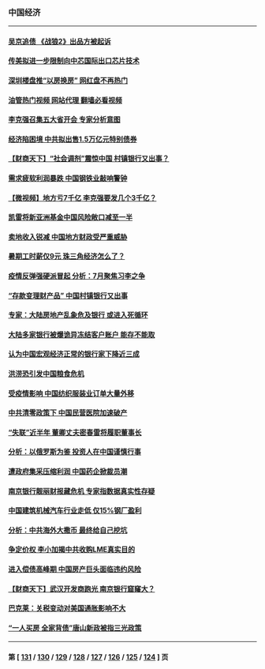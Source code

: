 ### 中国经济
---
#### [吴京追债 《战狼2》出品方被起诉](../../pages/ncid283/n13776671.md?07090445) 
#### [传美拟进一步限制向中芯国际出口芯片技术](../../pages/ncid283/n13776630.md?07090445) 
#### [深圳楼盘推“以房换房” 网红盘不再热门](../../pages/ncid283/n13776157.md?07090445) 
#### [油管热门视频 网站代理 翻墙必看视频](http://209.222.30.114:81/youtube.html?07090445)
#### [李克强召集五大省开会 专家分析意图](../../pages/ncid283/n13776215.md?07090445) 
#### [经济陷困境 中共拟出售1.5万亿元特别债券](../../pages/ncid283/n13776080.md?07090445) 
#### [【财商天下】“社会调剂”震惊中国 村镇银行又出事？](../../pages/ncid283/n13775860.md?07090445) 
#### [需求疲软利润暴跌 中国钢铁业敲响警钟](../../pages/ncid283/n13775851.md?07090445) 
#### [【微视频】地方亏7千亿 李克强要发几个3千亿？](../../pages/ncid283/n13775772.md?07090445) 
#### [凯雷将新亚洲基金中国风险敞口减至一半](../../pages/ncid283/n13775841.md?07090445) 
#### [卖地收入锐减 中国地方财政受严重威胁](../../pages/ncid283/n13775526.md?07090445) 
#### [暑期工时薪仅9元 珠三角经济怎么了？](../../pages/ncid283/n13775457.md?07090445) 
#### [疫情反弹强硬派冒起 分析：7月聚焦习李之争](../../pages/ncid283/n13775277.md?07090445) 
#### [“存款变理财产品” 中国村镇银行又出事](../../pages/ncid283/n13775146.md?07090445) 
#### [专家：大陆房地产乱象危及银行 或进入死循环](../../pages/ncid283/n13774859.md?07090445) 
#### [大陆多家银行被爆诡异冻结客户账户 能存不能取](../../pages/ncid283/n13774960.md?07090445) 
#### [认为中国宏观经济正常的银行家下降近三成](../../pages/ncid283/n13775169.md?07090445) 
#### [洪涝恐引发中国粮食危机](../../pages/ncid283/n13775159.md?07090445) 
#### [受疫情影响 中国纺织服装业订单大量外移](../../pages/ncid283/n13775107.md?07090445) 
#### [中共清零政策下 中国民营医院加速破产](../../pages/ncid283/n13774881.md?07090445) 
#### [“失联”近半年 董卿丈夫密春雷将履职董事长](../../pages/ncid283/n13775013.md?07090445) 
#### [分析：以俄罗斯为鉴 投资人在中国谨慎行事](../../pages/ncid283/n13774847.md?07090445) 
#### [遭政府集采压缩利润 中国药企掀裁员潮](../../pages/ncid283/n13774969.md?07090445) 
#### [南京银行靓丽财报藏危机 专家指数据真实性存疑](../../pages/ncid283/n13774943.md?07090445) 
#### [中国建筑机械汽车行业走低 仅15%钢厂盈利](../../pages/ncid283/n13774515.md?07090445) 
#### [分析：中共海外大撒币 最终给自己挖坑](../../pages/ncid283/n13774335.md?07090445) 
#### [争定价权 李小加揭中共收购LME真实目的](../../pages/ncid283/n13774609.md?07090445) 
#### [进入偿债高峰期 中国房产巨头面临违约风险](../../pages/ncid283/n13774314.md?07090445) 
#### [【财商天下】武汉开发商跑光 南京银行窟窿大？](../../pages/ncid283/n13774272.md?07090445) 
#### [巴克莱：关税变动对美国通胀影响不大](../../pages/ncid283/n13774227.md?07090445) 
#### [“一人买房 全家背债”唐山新政被指三光政策](../../pages/ncid283/n13774239.md?07090445) 

---
#### 第 [ [131](./131.md?07090445) / [130](./130.md?07090445) / [129](./129.md?07090445) / [128](./128.md?07090445) / [127](./127.md?07090445) / [126](./126.md?07090445) / [125](./125.md?07090445) / [124](./124.md?07090445) ] 页
